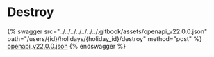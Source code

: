 # Destroy

{% swagger src="../../../../../../../.gitbook/assets/openapi_v22.0.0.json" path="/users/{id}/holidays/{holiday_id}/destroy" method="post" %}
[openapi_v22.0.0.json](../../../../../../../.gitbook/assets/openapi_v22.0.0.json)
{% endswagger %}

